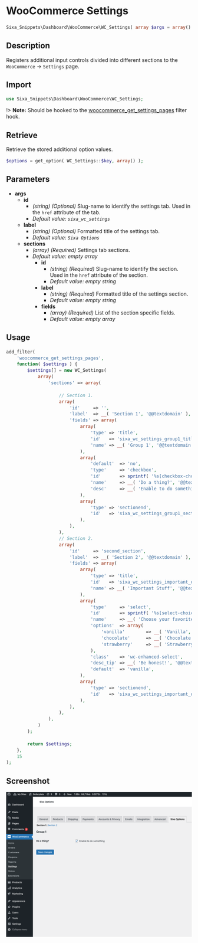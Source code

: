 # WooCommerce Settings

```php
Sixa_Snippets\Dashboard\WooCommerce\WC_Settings( array $args = array() );
```
## Description

Registers additional input controls divided into different sections to the `WooCommerce` → `Settings` page.

## Import

```php 
use Sixa_Snippets\Dashboard\WooCommerce\WC_Settings;
```

!> **Note:** Should be hooked to the [woocommerce_get_settings_pages](http://hookr.io/filters/woocommerce_get_settings_pages/) filter hook.

## Retrieve

Retrieve the stored additional option values.

```php
$options = get_option( WC_Settings::$key, array() );
```

## Parameters

- **args**
	- **id**
    	- *(string) (Optional)* Slug-name to identify the settings tab. Used in the `href` attribute of the tab.
		- *Default value: `sixa_wc_settings`*
	- **label**
    	- *(string) (Optional)* Formatted title of the settings tab.
		- *Default value: `Sixa Options`*
	- **sections**
    	- *(array) (Required)* Settings tab sections.
		- *Default value: empty array*
			- **id**
    			- *(string) (Required)* Slug-name to identify the section. Used in the `href` attribute of the section.
				- *Default value: empty string*
			- **label**
    			- *(string) (Required)* Formatted title of the settings section.
				- *Default value: empty string*
			- **fields**
				- *(array) (Required)* List of the section specific fields.
				- *Default value: empty array*

## Usage

```php
add_filter(
	'woocommerce_get_settings_pages',
	function( $settings ) {
		$settings[] = new WC_Settings(
			array(
				'sections' => array(
					
					// Section 1.
					array(
						'id'     => '',
						'label'  => __( 'Section 1', '@@textdomain' ),
						'fields' => array(
							array(
								'type' => 'title',
								'id'   => 'sixa_wc_settings_group1_title',
								'name' => __( 'Group 1', '@@textdomain' ),
							),
							array(
								'default'  => 'no',
								'type'     => 'checkbox',
								'id'       => sprintf( '%s[checkbox-choice]', WC_Settings::$key ),
								'name'     => __( 'Do a thing?', '@@textdomain' ),
								'desc'     => __( 'Enable to do something', '@@textdomain' ),
							),
							array(
								'type' => 'sectionend',
								'id'   => 'sixa_wc_settings_group1_sectionend',
							),
						),
					),
					// Section 2.
					array(
						'id'     => 'second_section',
						'label'  => __( 'Section 2', '@@textdomain' ),
						'fields' => array(
							array(
								'type' => 'title',
								'id'   => 'sixa_wc_settings_important_options',
								'name' => __( 'Important Stuff', '@@textdomain' ),
							),
							array(
								'type'     => 'select',
								'id'       => sprintf( '%s[select-choice]', WC_Settings::$key ),
								'name'     => __( 'Choose your favorite', '@@textdomain' ),
								'options'  => array(
									'vanilla'        => __( 'Vanilla', '@@textdomain' ),
									'chocolate'      => __( 'Chocolate', '@@textdomain' ),
									'strawberry'     => __( 'Strawberry', '@@textdomain' ),
								),
								'class'    => 'wc-enhanced-select',
								'desc_tip' => __( 'Be honest!', '@@textdomain' ),
								'default'  => 'vanilla',
							),
							array(
								'type' => 'sectionend',
								'id'   => 'sixa_wc_settings_important_options',
							),
						),
					),
				),
			)
		);

		return $settings;
	},
	15
);
```

## Screenshot

![](../../assets/wc-settings.png ':size=30%')